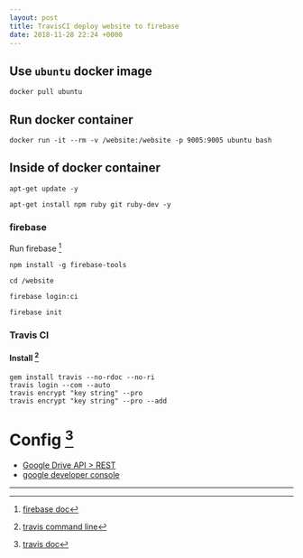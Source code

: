 ```yaml
---
layout: post
title: TravisCI deploy website to firebase
date: 2018-11-28 22:24 +0000
---
```



## Use `ubuntu` docker image
```
docker pull ubuntu
```

## Run docker container
```
docker run -it --rm -v /website:/website -p 9005:9005 ubuntu bash
```

## Inside of docker container
```
apt-get update -y

apt-get install npm ruby git ruby-dev -y

```

### firebase
Run firebase [^1]
```
npm install -g firebase-tools

cd /website

firebase login:ci

firebase init
```

### Travis CI
#### Install [^2]

```
gem install travis --no-rdoc --no-ri
travis login --com --auto
travis encrypt "key string" --pro
travis encrypt "key string" --pro --add
```

# Config [^3]

* [Google Drive API > REST](https://developers.google.com/drive/api/v3/quickstart/php)
* [google developer console](https://console.developers.google.com)



[^1]: [firebase doc](https://firebase.google.com/docs/cli/?authuser=0)
[^2]: [travis command line](https://github.com/travis-ci/travis.rb#ubuntu)
[^3]: [travis doc](https://docs.travis-ci.com/user/deployment/firebase/)


---
